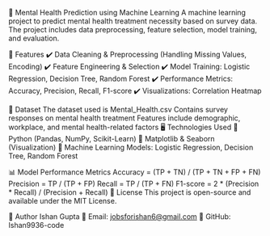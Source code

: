 🧠 Mental Health Prediction using Machine Learning
A machine learning project to predict mental health treatment necessity based on survey data. The project includes data preprocessing, feature selection, model training, and evaluation.

📌 Features
✔️ Data Cleaning & Preprocessing (Handling Missing Values, Encoding)
✔️ Feature Engineering & Selection
✔️ Model Training: Logistic Regression, Decision Tree, Random Forest
✔️ Performance Metrics: Accuracy, Precision, Recall, F1-score
✔️ Visualizations: Correlation Heatmap

📂 Dataset
The dataset used is Mental_Health.csv
Contains survey responses on mental health treatment
Features include demographic, workplace, and mental health-related factors
🖥️ Technologies Used
🔹 Python (Pandas, NumPy, Scikit-Learn)
🔹 Matplotlib & Seaborn (Visualization)
🔹 Machine Learning Models: Logistic Regression, Decision Tree, Random Forest

📊 Model Performance Metrics
Accuracy = (TP + TN) / (TP + TN + FP + FN)
Precision = TP / (TP + FP)
Recall = TP / (TP + FN)
F1-score = 2 * (Precision * Recall) / (Precision + Recall)
📜 License
This project is open-source and available under the MIT License.

👤 Author
Ishan Gupta
📧 Email: jobsforishan6@gmail.com
🔗 GitHub: Ishan9936-code
